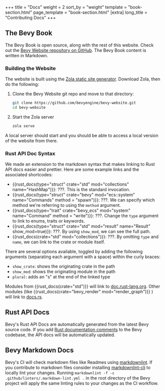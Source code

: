 +++
title = "Docs"
weight = 2
sort_by = "weight"
template = "book-section.html"
page_template = "book-section.html"
[extra]
long_title = "Contributing Docs"
+++

## The Bevy Book

The Bevy Book is open source, along with the rest of this website. Check out the [Bevy Website repository on GitHub](https://github.com/bevyengine/bevy-website). The Bevy Book content is written in Markdown.

### Building the Website

The website is built using the [Zola static site generator](https://www.getzola.org/). Download Zola, then do the following:

1. Clone the Bevy Website git repo and move to that directory:
    ```sh
    git clone https://github.com/bevyengine/bevy-website.git
    cd bevy-website
    ```
2. Start the Zola server
    ```sh
    zola serve
    ```

A local server should start and you should be able to access a local version of the website from there.

### Rust API Doc Syntax

We made an extension to the markdown syntax that makes linking to Rust API docs easier and prettier.
Here are some example links and the associated shortcodes:

- {{rust_docs(type="struct" crate="std" mod="collections" name="HashMap")}}: ???. This is the standard invocation.
- {{rust_docs(type="struct" crate="bevy" mod="ecs::system" name="Commands" method = "spawn")}}: ???. We can specify which method we're referring to using the `method` argument.
- {{rust_docs(type="trait" crate="bevy_ecs" mod="system" name="Command" method = "write")}}: ???. Change the `type` argument to link to enums, traits or keywords.
- {{rust_docs(type="struct" crate="std" mod="result" name="Result" show_mod=true)}}: ???. By using `show_mod`, we can see the full path.
- {{rust_docs(crate="std" mod="collections")}}: ???. By omitting `type` and `name`, we can link to the crate or module itself.

There are several options available, toggled by adding the following arguments (separating each argument with a space) within the curly braces:

- `show_crate`: shows the originating crate in the path
- `show_mod`: shows the originating module in the path
- `plural`: adds an "s" at the end of the linked type

Modules from {{rust_docs(crate="std")}} will link to [doc.rust-lang.org](https://doc.rust-lang.org/std/index.html). Other modules (like {{rust_docs(crate="bevy_render" mod="render_graph")}} ) will link to [docs.rs](https://docs.rs).

## Rust API Docs

Bevy's Rust API Docs are automatically generated from the latest Bevy source code. If you add [Rust documentation comments](https://doc.rust-lang.org/book/ch14-02-publishing-to-crates-io.html#making-useful-documentation-comments) to the Bevy codebase, the API docs will be automatically updated.

## Bevy Markdown Docs

Bevy's CI will check markdown files like Readmes using [markdownlint](https://github.com/DavidAnson/markdownlint). If you contribute to markdown files consider installing [markdownlint-cli](https://github.com/igorshubovych/markdownlint-cli) to locally lint your changes. Running `markdownlint -f -c .github/linters/.markdown-lint.yml .` in the root directory of the Bevy project will apply the same linting rules to your changes as the CI workflow.
